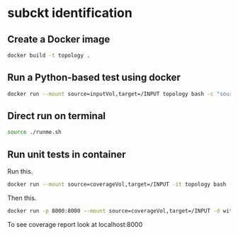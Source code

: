 # subckt identification

## Create a Docker image 
```bash
docker build -t topology .
```

## Run a Python-based test using docker

```bash
docker run --mount source=inputVol,target=/INPUT topology bash -c "source /sympy/bin/activate && cd /DEMO && source runme.sh"
```

## Direct run on terminal
```bash
source ./runme.sh
```

## Run unit tests in container

Run this.
```bash
docker run --mount source=coverageVol,target=/INPUT -it topology bash -c "source sympy/bin/activate && cd DEMO/src && rm -rf __pycache__ && pytest --cov=. && coverage html && rm -rf /INPUT/htmlcov && mv htmlcov /INPUT"
```

Then this.
```bash
docker run -p 8000:8000 --mount source=coverageVol,target=/INPUT -d with_python bash -c "source sympy/bin/activate && cd INPUT/htmlcov && python -m http.server"
```

To see coverage report look at localhost:8000

